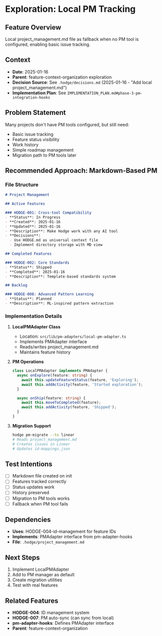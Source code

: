 # Exploration: Local PM Tracking

## Feature Overview
Local project_management.md file as fallback when no PM tool is configured, enabling basic issue tracking.

## Context
- **Date**: 2025-01-16
- **Parent**: feature-context-organization exploration
- **Decision Source**: See `.hodge/decisions.md` (2025-01-16 - "Add local project_management.md")
- **Implementation Plan**: See `IMPLEMENTATION_PLAN.md#phase-3-pm-integration-hooks`

## Problem Statement
Many projects don't have PM tools configured, but still need:
- Basic issue tracking
- Feature status visibility
- Work history
- Simple roadmap management
- Migration path to PM tools later

## Recommended Approach: Markdown-Based PM

### File Structure
```markdown
# Project Management

## Active Features

### HODGE-001: Cross-tool Compatibility
- **Status**: In Progress
- **Created**: 2025-01-16
- **Updated**: 2025-01-16
- **Description**: Make Hodge work with any AI tool
- **Decisions**:
  - Use HODGE.md as universal context file
  - Implement directory storage with MD view

## Completed Features

### HODGE-002: Core Standards
- **Status**: Shipped
- **Completed**: 2025-01-16
- **Description**: Template-based standards system

## Backlog

### HODGE-008: Advanced Pattern Learning
- **Status**: Planned
- **Description**: ML-inspired pattern extraction
```

### Implementation Details

1. **LocalPMAdapter Class**
   - Location: `src/lib/pm-adapters/local-pm-adapter.ts`
   - Implements PMAdapter interface
   - Reads/writes project_management.md
   - Maintains feature history

2. **PM Operations**
   ```typescript
   class LocalPMAdapter implements PMAdapter {
     async onExplore(feature: string) {
       await this.updateFeatureStatus(feature, 'Exploring');
       await this.addActivity(feature, 'Started exploration');
     }

     async onShip(feature: string) {
       await this.moveToCompleted(feature);
       await this.addActivity(feature, 'Shipped');
     }
   }
   ```

3. **Migration Support**
   ```bash
   hodge pm-migrate --to linear
   # Reads project_management.md
   # Creates issues in Linear
   # Updates id-mappings.json
   ```

## Test Intentions
- [ ] Markdown file created on init
- [ ] Features tracked correctly
- [ ] Status updates work
- [ ] History preserved
- [ ] Migration to PM tools works
- [ ] Fallback when PM tool fails

## Dependencies
- **Uses**: HODGE-004-id-management for feature IDs
- **Implements**: PMAdapter interface from pm-adapter-hooks
- **File**: `.hodge/project_management.md`

## Next Steps
1. Implement LocalPMAdapter
2. Add to PM manager as default
3. Create migration utilities
4. Test with real features

## Related Features
- **HODGE-004**: ID management system
- **HODGE-007**: PM auto-sync (can sync from local)
- **pm-adapter-hooks**: Defines PMAdapter interface
- **Parent**: feature-context-organization